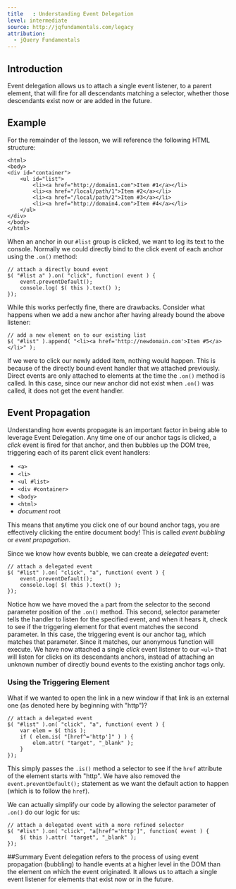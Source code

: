 ```yaml
---
title   : Understanding Event Delegation
level: intermediate
source: http://jqfundamentals.com/legacy
attribution:
  - jQuery Fundamentals
---
```


## Introduction

Event delegation allows us to attach a single event listener, to a parent element, that will fire for all descendants matching a selector, whether those descendants exist now or are added in the future.

## Example

For the remainder of the lesson, we will reference the following HTML structure:
```
<html>
<body>
<div id="container">
	<ul id="list">
		<li><a href="http://domain1.com">Item #1</a></li>
		<li><a href="/local/path/1">Item #2</a></li>
		<li><a href="/local/path/2">Item #3</a></li>
		<li><a href="http://domain4.com">Item #4</a></li>
	</ul>
</div>
</body>
</html>
```

When an anchor in our `#list` group is clicked, we want to log its text to the console. Normally we could directly bind to the click event of each anchor using the `.on()` method:

```
// attach a directly bound event
$( "#list a" ).on( "click", function( event ) {
	event.preventDefault();
	console.log( $( this ).text() );
});
```

While this works perfectly fine, there are drawbacks. Consider what happens when we add a new anchor after having already bound the above listener:

```
// add a new element on to our existing list
$( "#list" ).append( "<li><a href='http://newdomain.com'>Item #5</a></li>" );
```

If we were to click our newly added item, nothing would happen. This is because of the directly bound event handler that we attached previously. Direct events are only attached to elements at the time the `.on()` method is called. In this case, since our new anchor did not exist when `.on()` was called, it does not get the event handler.

## Event Propagation

Understanding how events propagate is an important factor in being able to leverage Event Delegation. Any time one of our anchor tags is clicked, a *click* event is fired for that anchor, and then bubbles up the DOM tree, triggering each of its parent click event handlers:

* `<a>`
* `<li>`
* `<ul #list>`
* `<div #container>`
* `<body>`
* `<html>`
* *document* root

This means that anytime you click one of our bound anchor tags, you are effectively clicking the entire document body! This is called *event bubbling* or *event propagation*.

Since we know how events bubble, we can create a *delegated* event: 

```
// attach a delegated event
$( "#list" ).on( "click", "a", function( event ) {
	event.preventDefault();
	console.log( $( this ).text() );
});
```

Notice how we have moved the `a` part from the selector to the second parameter position of the `.on()` method. This second, selector parameter tells the handler to listen for the specified event, and when it hears it, check to see if the triggering element for that event matches the second parameter. In this case, the triggering event is our anchor tag, which matches that parameter. Since it matches, our anonymous function will execute. We have now attached a single *click* event listener to our `<ul>` that will listen for clicks on its descendants anchors, instead of attaching an unknown number of directly bound events to the existing anchor tags only.

### Using the Triggering Element

What if we wanted to open the link in a new window if that link is an external one (as denoted here by beginning with "http")? 

```
// attach a delegated event
$( "#list" ).on( "click", "a", function( event ) {
	var elem = $( this );
	if ( elem.is( "[href^='http']" ) ) {
		elem.attr( "target", "_blank" );
	}
});
```

This simply passes the `.is()` method a selector to see if the `href` attribute of the element starts with "http". We have also removed the `event.preventDefault();` statement as we want the default action to happen (which is to follow the `href`).

We can actually simplify our code by allowing the selector parameter of `.on()` do our logic for us:

```
// attach a delegated event with a more refined selector
$( "#list" ).on( "click", "a[href^='http']", function( event ) {
	$( this ).attr( "target", "_blank" );
});
```

##Summary
Event delegation refers to the process of using event propagation (bubbling) to handle events at a higher level in the DOM than the element on which the event originated. It allows us to attach a single event listener for elements that exist now or in the future.
